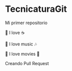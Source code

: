 # TecnicaturaGit

Mi primer repositorio

🌟 I love ☕

🌟 I love music :notes:

🌟 I love movies 🎥

Creando Pull Request
